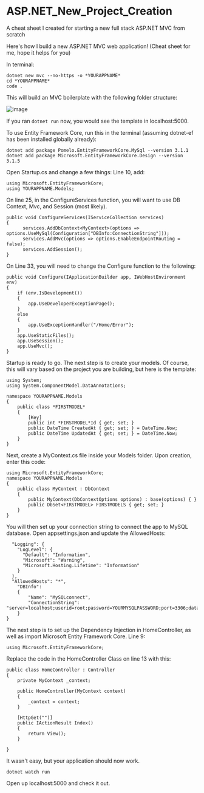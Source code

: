# ASP.NET_New_Project_Creation
A cheat sheet I created for starting a new full stack ASP.NET MVC from scratch


Here's how I build a new ASP.NET MVC web application! (Cheat sheet for me, hope it helps for you)

In terminal:
```
dotnet new mvc --no-https -o *YOURAPPNAME*
cd *YOURAPPNAME*
code .
```
This will build an MVC boilerplate with the following folder structure:


![image](https://user-images.githubusercontent.com/24249474/115764412-6150c700-a35a-11eb-80a0-31f7d860c423.png)


If you ran ```dotnet run``` now, you would see the template in localhost:5000. 

To use Entity Framework Core, run this in the terminal (assuming dotnet-ef has been installed globally already):
```
dotnet add package Pomelo.EntityFrameworkCore.MySql --version 3.1.1
dotnet add package Microsoft.EntityFrameworkCore.Design --version 3.1.5
```

Open Startup.cs and change a few things:
Line 10, add:

```
using Microsoft.EntityFrameworkCore;
using YOURAPPNAME.Models;
```

On line 25, in the ConfigureServices function, you will want to use DB Context, Mvc, and Session (most likely).
```
public void ConfigureServices(IServiceCollection services)
{
      services.AddDbContext<MyContext>(options => options.UseMySql(Configuration["DBInfo:ConnectionString"]));  
      services.AddMvc(options => options.EnableEndpointRouting = false);
      services.AddSession();  
}

```

On Line 33, you will need to change the Configure function to the following: 
```
public void Configure(IApplicationBuilder app, IWebHostEnvironment env)
{
    if (env.IsDevelopment())
    {
        app.UseDeveloperExceptionPage();
    }
    else
    {
        app.UseExceptionHandler("/Home/Error");
    }
    app.UseStaticFiles();
    app.UseSession();
    app.UseMvc();
}
```

Startup is ready to go. The next step is to create your models. Of course, this will vary based on the project you are building, but here is the template:
```
using System;
using System.ComponentModel.DataAnnotations;

namespace YOURAPPNAME.Models
{
    public class *FIRSTMODEL*
    {
        [Key]
        public int *FIRSTMODEL*Id { get; set; }
        public DateTime CreatedAt { get; set; } = DateTime.Now;
        public DateTime UpdatedAt { get; set; } = DateTime.Now;
    }
}
```

Next, create a MyContext.cs file inside your Models folder. Upon creation, enter this code:
```
using Microsoft.EntityFrameworkCore;
namespace YOURAPPNAME.Models
{
    public class MyContext : DbContext
    {
        public MyContext(DbContextOptions options) : base(options) { }
        public DbSet<FIRSTMODEL> FIRSTMODELS { get; set; }
    }
}   
```

You will then set up your connection string to connect the app to MySQL database. Open appsettings.json and update the AllowedHosts:
```{
  "Logging": {
    "LogLevel": {
      "Default": "Information",
      "Microsoft": "Warning",
      "Microsoft.Hosting.Lifetime": "Information"
    }
  },
  "AllowedHosts": "*",
    "DBInfo":
    {
        "Name": "MySQLconnect",
        "ConnectionString": "server=localhost;userid=root;password=YOURMYSQLPASSWORD;port=3306;database=YOURDBNAME;SslMode=None"
    }
}
```

The next step is to set up the Dependency Injection in HomeController, as well as import Microsoft Entity Framework Core. 
Line 9:

```
using Microsoft.EntityFrameworkCore;
```

Replace the code in the HomeController Class on line 13 with this:
```
public class HomeController : Controller
{
    private MyContext _context;

    public HomeController(MyContext context)
    {
        _context = context;
    }

    [HttpGet("")]
    public IActionResult Index()
    {
        return View();
    }

}

```

It wasn't easy, but your application should now work. 

```dotnet watch run```

Open up localhost:5000 and check it out.

